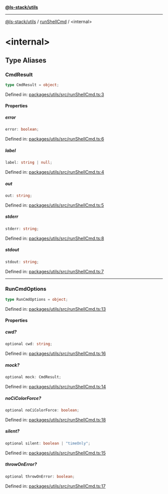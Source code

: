 [**@ls-stack/utils**](../README.md)

***

[@ls-stack/utils](../modules.md) / [runShellCmd](README.md) / \<internal\>

# \<internal\>

## Type Aliases

### CmdResult

```ts
type CmdResult = object;
```

Defined in: [packages/utils/src/runShellCmd.ts:3](https://github.com/lucasols/utils/blob/main/packages/utils/src/runShellCmd.ts#L3)

#### Properties

##### error

```ts
error: boolean;
```

Defined in: [packages/utils/src/runShellCmd.ts:6](https://github.com/lucasols/utils/blob/main/packages/utils/src/runShellCmd.ts#L6)

##### label

```ts
label: string | null;
```

Defined in: [packages/utils/src/runShellCmd.ts:4](https://github.com/lucasols/utils/blob/main/packages/utils/src/runShellCmd.ts#L4)

##### out

```ts
out: string;
```

Defined in: [packages/utils/src/runShellCmd.ts:5](https://github.com/lucasols/utils/blob/main/packages/utils/src/runShellCmd.ts#L5)

##### stderr

```ts
stderr: string;
```

Defined in: [packages/utils/src/runShellCmd.ts:8](https://github.com/lucasols/utils/blob/main/packages/utils/src/runShellCmd.ts#L8)

##### stdout

```ts
stdout: string;
```

Defined in: [packages/utils/src/runShellCmd.ts:7](https://github.com/lucasols/utils/blob/main/packages/utils/src/runShellCmd.ts#L7)

***

### RunCmdOptions

```ts
type RunCmdOptions = object;
```

Defined in: [packages/utils/src/runShellCmd.ts:13](https://github.com/lucasols/utils/blob/main/packages/utils/src/runShellCmd.ts#L13)

#### Properties

##### cwd?

```ts
optional cwd: string;
```

Defined in: [packages/utils/src/runShellCmd.ts:16](https://github.com/lucasols/utils/blob/main/packages/utils/src/runShellCmd.ts#L16)

##### mock?

```ts
optional mock: CmdResult;
```

Defined in: [packages/utils/src/runShellCmd.ts:14](https://github.com/lucasols/utils/blob/main/packages/utils/src/runShellCmd.ts#L14)

##### noCiColorForce?

```ts
optional noCiColorForce: boolean;
```

Defined in: [packages/utils/src/runShellCmd.ts:18](https://github.com/lucasols/utils/blob/main/packages/utils/src/runShellCmd.ts#L18)

##### silent?

```ts
optional silent: boolean | "timeOnly";
```

Defined in: [packages/utils/src/runShellCmd.ts:15](https://github.com/lucasols/utils/blob/main/packages/utils/src/runShellCmd.ts#L15)

##### throwOnError?

```ts
optional throwOnError: boolean;
```

Defined in: [packages/utils/src/runShellCmd.ts:17](https://github.com/lucasols/utils/blob/main/packages/utils/src/runShellCmd.ts#L17)

